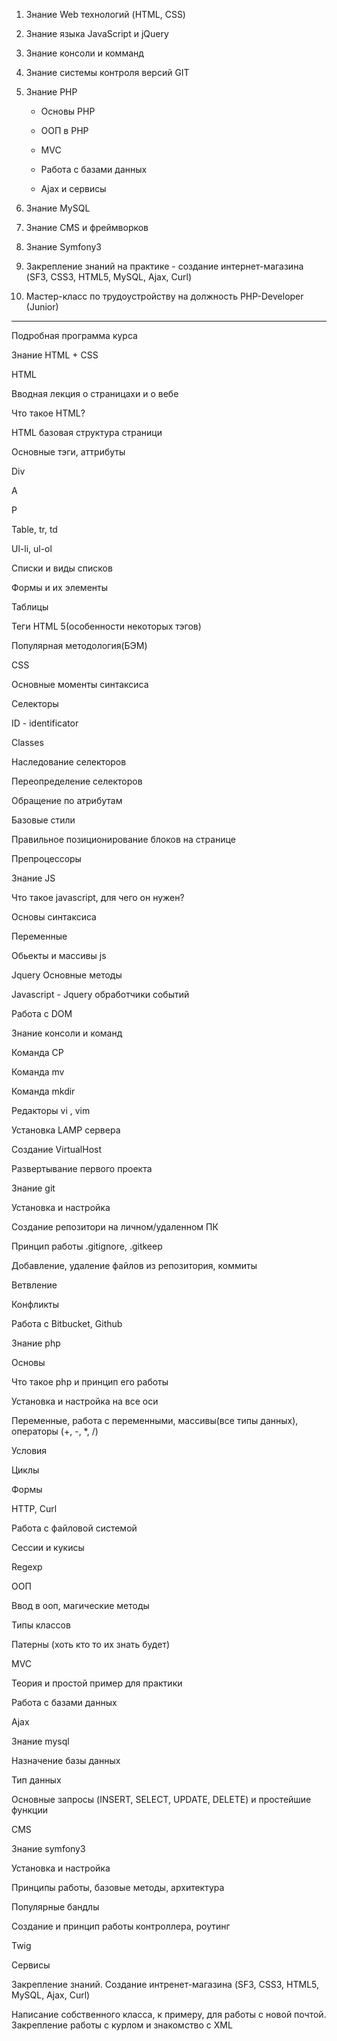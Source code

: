 1. Знание Web технологий (HTML, CSS)

2. Знание языка JavaScript и jQuery

3. Знание консоли и комманд

4. Знание системы контроля версий GIT

5. Знание РНР

    - Основы РНР

    - ООП в PHP

    - MVC

    - Работа с базами данных

    - Ajax  и сервисы

6. Знание MySQL

7. Знание CMS и фреймворков

8. Знание Symfony3

9. Закрепление знаний на практике - создание  интернет-магазина  (SF3, CSS3, HTML5, MySQL, Ajax, Curl) 

10. Мастер-класс по трудоустройству на должность PHP-Developer (Junior)

--------



Подробная программа курса

Знание HTML + CSS

HTML

Вводная лекция о страницахи и о вебе

Что такое HTML?

HTML базовая структура страници

<!DOCTYPE html><html/><head/><body/>

Основные тэги, аттрибуты

Div

A

P

Table, tr, td   

Ul-li, ul-ol

Списки и виды списков

Формы и их элементы

Таблицы

Теги HTML 5(особенности некоторых тэгов)

Популярная методология(БЭМ)

CSS

Основные моменты синтаксиса

Селекторы

ID - identificator

Classes

Наследование селекторов

Переопределение селекторов

Обращение по атрибутам

Базовые стили

Правильное позиционирование блоков на странице

Препроцессоры

 

Знание JS

Что такое javascript, для чего он нужен?

Основы синтаксиса

Переменные

Обьекты и массивы js

Jquery Основные методы

Javascript - Jquery обработчики событий

Работа с DOM

Знание консоли и команд

Командa CP

Командa mv

Командa mkdir

Редакторы vi , vim

Установка LAMP сервера

Создание VirtualHost

Развертывание первого проекта

Знание git

Установка и настройка

Создание репозитори на личном/удаленном ПК

Принцип работы .gitignore, .gitkeep

Добавление, удаление файлов из репозитория, коммиты

Ветвление

Конфликты

Работа с Bitbucket, Github

Знание php

Основы

Что такое php и принцип его работы

Установка и настройка на все оси

Переменные, работа с переменными, массивы(все типы данных), операторы (+, -, *, /)

Условия

Циклы

Формы

HTTP, Curl

Работа с файловой системой

Сессии и кукисы

Regexp

ООП

Ввод в ооп, магические методы

Типы классов

Патерны (хоть кто то их знать будет)

MVC

Теория и простой пример для практики

Работа с базами данных

Ajax

Знание mysql

Назначение базы данных

Тип данных

Основные запросы (INSERT, SELECT, UPDATE, DELETE) и простейшие функции

CMS

Знание symfony3

Установка и настройка

Принципы работы, базовые методы, архитектура

Популярные бандлы

Создание и принцип работы контроллера, роутинг

Twig

Сервисы

Закрепление знаний. Создание интренет-магазина (SF3, CSS3, HTML5, MySQL, Ajax, Curl)

Написание собственного класса, к примеру, для работы с новой почтой. Закрепление работы с курлом и знакомство с XML
